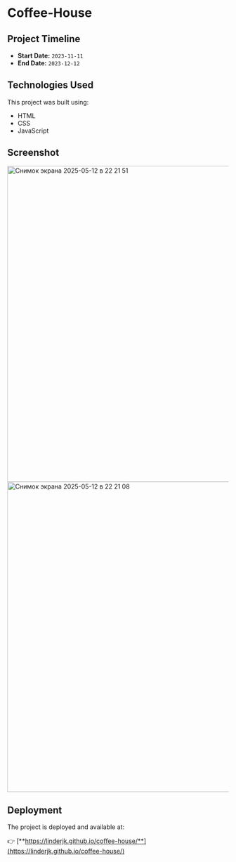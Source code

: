 # Coffee-House

## Project Timeline

- **Start Date:** `2023-11-11`
- **End Date:** `2023-12-12`

## Technologies Used

This project was built using:

- HTML  
- CSS  
- JavaScript

## Screenshot

<img width="720" alt="Снимок экрана 2025-05-12 в 22 21 51" src="https://github.com/user-attachments/assets/9746ca3b-3326-450d-bd41-e24a743d6951" />

<img width="707" alt="Снимок экрана 2025-05-12 в 22 21 08" src="https://github.com/user-attachments/assets/941de4a2-8a24-47a7-9c84-4a5a1a5147db" />

## Deployment

The project is deployed and available at:

👉 [**https://linderjk.github.io/coffee-house/**](https://linderjk.github.io/coffee-house/)

